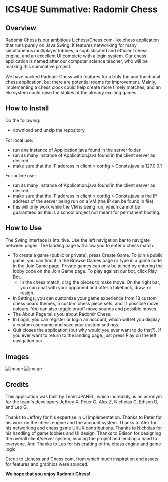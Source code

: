 # ICS4UE Summative: Radomir Chess

## Overview

Radomir Chess is our ambitious Lichess/Chess.com-like chess application that runs purely on Java Swing. It features networking for many simultaneous multiplayer lobbies, a sophisticated and efficient chess engine, and an excellent UI complete with a login system. Our chess application is named after our computer science teacher, who will be marking this summative project.

We have packed Radomir Chess with features for a truly fun and functional chess application, but there are potential rooms for improvement. Mainly, implementing a chess clock could help create more timely matches, and an elo system could raise the stakes of the already exciting games.

## How to Install

Do the following:
* download and unzip the repository

For local use:
* run one instance of Application.java found in the server folder
* run as many instance of Application.java found in the client server as desired
* make sure that the IP address in client > config > Consts.java is 127.0.0.1

For online use:
* run as many instance of Application.java found in the client server as desired
* make sure that the IP address in client > config > Consts.java is the IP address of the server being run on a VM (the IP can be found in file)
* this will only work while the VM is being run, which cannot be guaranteed as this is a school project not meant for permanent hosting.

## How to Use

The Swing interface is intuitive. Use the left navigation bar to navigate between pages. The landing page will allow you to enter a chess match.
* To create a game (public or private), press Create Game. To join a public game, you can find it in the Browse Games page or type in a game code in the Join Game page. Private games can only be joined by entering the lobby code on the Join Game page. To play against our bot, click Play Bot.
  * In the chess match, drag the pieces to make move. On the right bar, you can chat with your opponent and offer a takeback, draw, or resign.
* In Settings, you can customize your game experience from 18 custom chess board themes, 5 custom chess piece sets, and 11 possible move colours. You can also toggle on/off move sounds and possible moves.
* The About Page tells you about Radomir Chess.
* In Login, you can register or login an account, which will let you display a custom username and save your custom settings.
* Quit closes the application (but why would you ever want to do that?). If you ever want to return to the landing page, just press Play on the left navigation bar.

## Images

![image](https://user-images.githubusercontent.com/87958079/150737376-771f29b6-59cb-4439-a55e-71469d5501b5.png)
![image](https://user-images.githubusercontent.com/87958079/150737504-71346c03-2e8d-4e9c-873f-97fc086a4393.png)

## Credits

This application was built by Team JPANEL, which incredibly, is an acronym for the team's developers Jeffrey X, Peter G, Alex Z, Nicholas C, Edison D, and Leo G.

Thanks to Jeffrey for his expertise in UI implementation. Thanks to Peter for his work on the chess engine and the account system. Thanks to Alex for his networking and chess game UI/UX contributions. Thanks to Nicholas for his handling of game lobbies and UI design. Thanks to Edison for designing the overall client/server system, leading the project and lending a hand to everyone. And Thanks to Leo for his crafting of the chess engine and game logic.

Credit to Lichess and Chess.com, from which much inspiration and assets for features and graphics were sourced.

**We hope that you enjoy Radomir Chess!**
